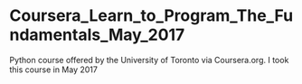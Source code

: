 # Coursera_Learn_to_Program_The_Fundamentals_May_2017

Python course offered by the University of Toronto via Coursera.org. I took this course in May 2017 
